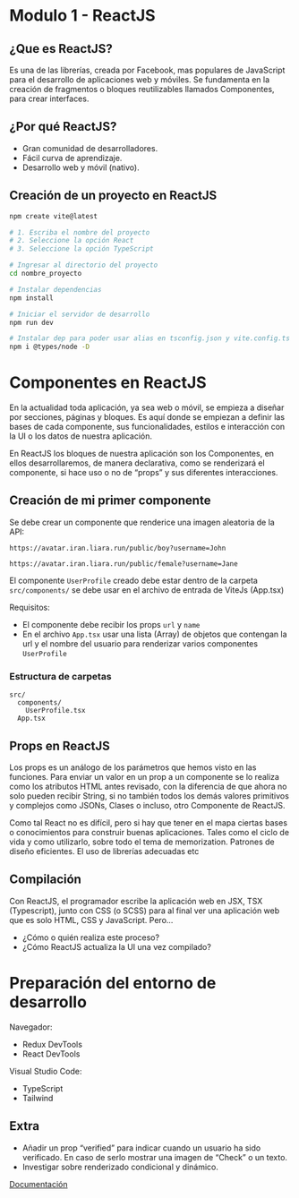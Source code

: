 # Modulo 1 - ReactJS

##  ¿Que es ReactJS?
Es una de las librerías, creada por Facebook, mas populares de JavaScript para el desarrollo de aplicaciones web y móviles. Se fundamenta en la creación de fragmentos o bloques reutilizables llamados Componentes, para crear interfaces.

## ¿Por qué ReactJS?

- Gran comunidad de desarrolladores.
- Fácil curva de aprendizaje.
- Desarrollo web y móvil (nativo).

## Creación de un proyecto en ReactJS

```bash
npm create vite@latest

# 1. Escriba el nombre del proyecto
# 2. Seleccione la opción React
# 3. Seleccione la opción TypeScript

# Ingresar al directorio del proyecto
cd nombre_proyecto

# Instalar dependencias
npm install

# Iniciar el servidor de desarrollo
npm run dev

# Instalar dep para poder usar alias en tsconfig.json y vite.config.ts
npm i @types/node -D
```

# Componentes en ReactJS
En la actualidad toda aplicación, ya sea web o móvil, se empieza a diseñar por secciones, páginas y bloques. Es aquí donde se empiezan a definir las bases de cada componente, sus funcionalidades, estilos e interacción con la UI o los datos de nuestra aplicación.

En ReactJS los bloques de nuestra aplicación son los Componentes, en ellos desarrollaremos, de manera declarativa, como se renderizará el componente, si hace uso o no de “props” y sus diferentes interacciones.

## Creación de mi primer componente

Se debe crear un componente que renderice una imagen aleatoria de la API:

```
https://avatar.iran.liara.run/public/boy?username=John

https://avatar.iran.liara.run/public/female?username=Jane
```

El componente `UserProfile` creado debe estar dentro de la carpeta `src/components/` se debe usar en el archivo de entrada de ViteJs (App.tsx)

Requisitos:
- El componente debe recibir los props `url` y `name`
- En el archivo `App.tsx` usar una lista (Array) de objetos que contengan la url y el nombre del usuario para renderizar varios componentes `UserProfile`

### Estructura de carpetas
```
src/
  components/
    UserProfile.tsx
  App.tsx
```

## Props en ReactJS

Los props es un análogo de los parámetros que hemos visto en las funciones. Para enviar un valor en un prop a un componente se lo realiza como los atributos HTML antes revisado, con la diferencia de que ahora no solo pueden recibir String, si no también todos los demás valores primitivos y complejos como JSONs, Clases o incluso, otro Componente de ReactJS.

Como tal React no es difícil, pero si hay que tener en el mapa ciertas bases o conocimientos para construir buenas aplicaciones. Tales como el ciclo de vida y como utilizarlo, sobre todo el tema de memorization. Patrones de diseño eficientes. El uso de librerías adecuadas etc

## Compilación 

Con ReactJS, el programador escribe la aplicación web en JSX, TSX (Typescript), junto con CSS (o SCSS) para al final ver una aplicación web que es solo HTML, CSS y JavaScript. Pero...

- ¿Cómo o quién realiza este proceso?
- ¿Cómo ReactJS actualiza la UI una vez compilado?

# Preparación del entorno de desarrollo

Navegador:
- Redux DevTools
- React DevTools

Visual Studio Code:
- TypeScript
- Tailwind

## Extra

- Añadir un prop “verified” para indicar cuando un usuario ha sido verificado. En caso de serlo mostrar una imagen de “Check” o un texto.
- Investigar sobre renderizado condicional y dinámico.

[Documentación](https://react.dev/learn/conditional-rendering)

